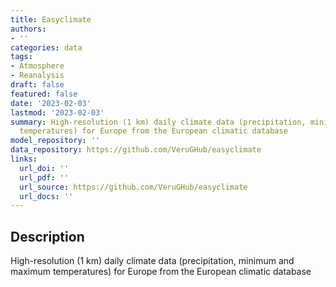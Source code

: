 ```yaml
---
title: Easyclimate
authors:
- ''
categories: data
tags:
- Atmosphere
- Reanalysis
draft: false
featured: false
date: '2023-02-03'
lastmod: '2023-02-03'
summary: High-resolution (1 km) daily climate data (precipitation, minimum and maximum
  temperatures) for Europe from the European climatic database
model_repository: ''
data_repository: https://github.com/VeruGHub/easyclimate
links:
  url_doi: ''
  url_pdf: ''
  url_source: https://github.com/VeruGHub/easyclimate
  url_docs: ''
---
```


## Description

High-resolution (1 km) daily climate data (precipitation, minimum and maximum temperatures) for Europe from the European climatic database

